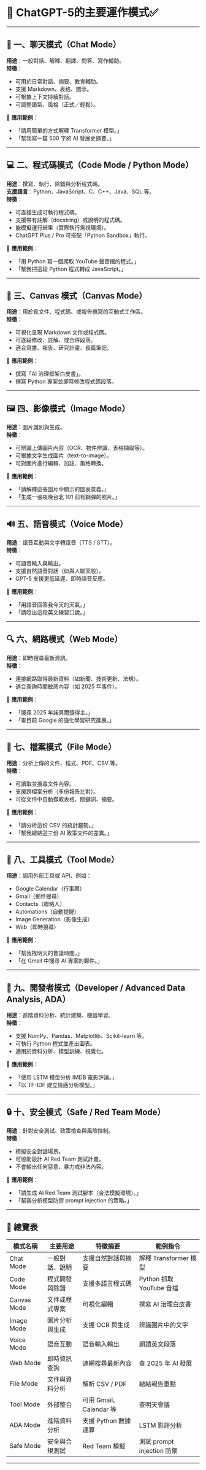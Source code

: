  
# 💬  ChatGPT-5的主要運作模式✅

---

## 🧠 一、聊天模式（Chat Mode）
**用途**：一般對話、解釋、翻譯、問答、寫作輔助。  
**特徵**：
- 可用於日常對話、摘要、教育輔助。
- 支援 Markdown、表格、圖示。
- 可根據上下文持續對話。
- 可調整語氣、風格（正式／輕鬆）。

📘 **應用範例**：
- 「請用簡單的方式解釋 Transformer 模型。」
- 「幫我寫一篇 500 字的 AI 發展史摘要。」

---

## 💻 二、程式碼模式（Code Mode / Python Mode）
**用途**：撰寫、執行、除錯與分析程式碼。  
**支援語言**：Python、JavaScript、C、C++、Java、SQL 等。  
**特徵**：
- 可直接生成可執行程式碼。
- 支援帶有註解（docstring）或說明的程式碼。
- 能模擬運行結果（實際執行需視環境）。
- ChatGPT Plus / Pro 可搭配「Python Sandbox」執行。

📘 **應用範例**：
- 「用 Python 寫一個爬取 YouTube 聲音檔的程式。」
- 「幫我把這段 Python 程式轉成 JavaScript。」

---

## 🧩 三、Canvas 模式（Canvas Mode）
**用途**：用於長文件、程式碼、或報告撰寫的互動式工作區。  
**特徵**：
- 可視化呈現 Markdown 文件或程式碼。
- 可逐段修改、註解、或合併段落。
- 適合寫書、報告、研究計畫、長篇筆記。

📘 **應用範例**：
- 撰寫「AI 治理框架白皮書」。
- 撰寫 Python 專案並即時修改程式碼段落。

---

## 🖼 四、影像模式（Image Mode）
**用途**：圖片識別與生成。  
**特徵**：
- 可辨識上傳圖片內容（OCR、物件辨識、表格擷取等）。
- 可根據文字生成圖片（text-to-image）。
- 可對圖片進行編輯、加註、風格轉換。

📘 **應用範例**：
- 「請解釋這張圖片中顯示的圖表意義。」
- 「生成一張夜晚台北 101 前有鋼彈的照片。」

---

## 🔊 五、語音模式（Voice Mode）
**用途**：語音互動與文字轉語音（TTS / STT）。  
**特徵**：
- 可語音輸入與輸出。
- 支援自然語音對話（如與人聊天般）。
- GPT-5 支援更低延遲、即時語音反應。

📘 **應用範例**：
- 「用語音回答我今天的天氣。」
- 「請唸出這段英文練習口說。」

---

## 🔍 六、網路模式（Web Mode）
**用途**：即時搜尋最新資訊。  
**特徵**：
- 連接網路取得最新資料（如新聞、技術更新、法規）。
- 適合查詢時間敏感內容（如 2025 年事件）。

📘 **應用範例**：
- 「搜尋 2025 年諾貝爾獎得主。」
- 「查目前 Google 的強化學習研究進展。」

---

## 📂 七、檔案模式（File Mode）
**用途**：分析上傳的文件、程式、PDF、CSV 等。  
**特徵**：
- 可讀取並搜尋文件內容。
- 支援跨檔案分析（多份報告比對）。
- 可從文件中自動擷取表格、關鍵詞、摘要。

📘 **應用範例**：
- 「請分析這份 CSV 的統計趨勢。」
- 「幫我總結這三份 AI 政策文件的差異。」

---

## 🧭 八、工具模式（Tool Mode）
**用途**：調用外部工具或 API，例如：
- Google Calendar（行事曆）
- Gmail（郵件搜尋）
- Contacts（聯絡人）
- Automations（自動提醒）
- Image Generation（影像生成）
- Web（即時搜尋）

📘 **應用範例**：
- 「幫我找明天的會議時間。」
- 「在 Gmail 中搜尋 AI 專案的郵件。」

---

## 🧪 九、開發者模式（Developer / Advanced Data Analysis, ADA）
**用途**：進階資料分析、統計建模、機器學習。  
**特徵**：
- 支援 NumPy、Pandas、Matplotlib、Scikit-learn 等。
- 可執行 Python 程式並產出圖表。
- 適用於資料分析、模型訓練、視覺化。

📘 **應用範例**：
- 「使用 LSTM 模型分析 IMDB 電影評論。」
- 「以 TF-IDF 建立情感分析模型。」

---

## 🔒 十、安全模式（Safe / Red Team Mode）
**用途**：針對安全測試、政策檢查與風險控制。  
**特徵**：
- 模擬安全對話場景。
- 可協助設計 AI Red Team 測試計畫。
- 不會輸出任何惡意、暴力或非法內容。

📘 **應用範例**：
- 「請生成 AI Red Team 測試腳本（合法模擬環境）。」
- 「幫我分析模型防禦 prompt injection 的策略。」

---

## 📘 總覽表

| 模式名稱 | 主要用途 | 特徵摘要 | 範例指令 |
|-----------|-----------|-----------|-----------|
| Chat Mode | 一般對話、說明 | 支援自然對話與摘要 | 解釋 Transformer 模型 |
| Code Mode | 程式開發與除錯 | 支援多語言程式碼 | Python 抓取 YouTube 音檔 |
| Canvas Mode | 文件或程式專案 | 可視化編輯 | 撰寫 AI 治理白皮書 |
| Image Mode | 圖片分析與生成 | 支援 OCR 與生成 | 辨識圖片中的文字 |
| Voice Mode | 語音互動 | 語音輸入輸出 | 朗讀英文段落 |
| Web Mode | 即時資訊查詢 | 連網搜尋最新內容 | 查 2025 年 AI 發展 |
| File Mode | 文件與資料分析 | 解析 CSV / PDF | 總結報告重點 |
| Tool Mode | 外部整合 | 可用 Gmail、Calendar 等 | 查明天會議 |
| ADA Mode | 進階資料分析 | 支援 Python 數據運算 | LSTM 影評分析 |
| Safe Mode | 安全與合規測試 | Red Team 模擬 | 測試 prompt injection 防禦 |

---


